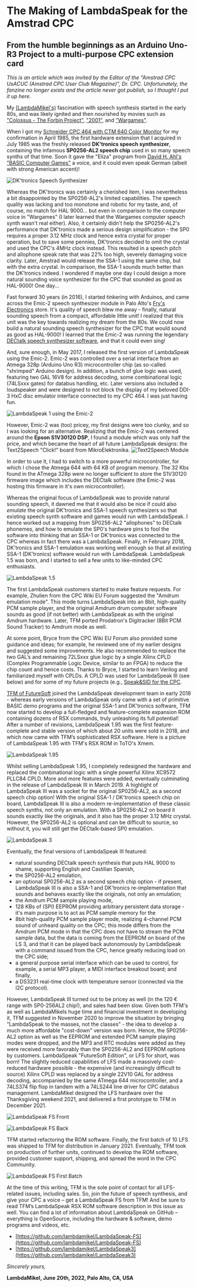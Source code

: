 # The Making of LambdaSpeak for the Amstrad CPC 
## From the humble beginnings as an Arduino Uno-R3 Project to a multi-purpose CPC extension card 

*This is an article which was invited by the Editor of the "Amstrad CPC
UsACUC (Amstrad CPC User Club Magazine)", Dr. CPC. Unfortunately, the
fanzine no longer exists and the article never got publish, so I
thought I put it up here.*

My [(LambdaMikel's)](https://hackaday.io/projects/hacker/138722)
fascination with speech synthesis started in the early 80s, and was
likely ignited and then nourished by movies such as ["Colossus - The
Forbin Project"](https://youtu.be/kyOEwiQhzMI),
["2001"](https://youtu.be/oR_e9y-bka0), and
["Wargames"](https://youtu.be/TQUsLAAZuhU).

When I got my [Schneider CPC 464 with CTM 640 Color
Monitor](articlepics/mycpc.jpg) for my confirmation in April 1985, the
first hardware extension that I acquired in July 1985 was the freshly
released **DK'tronics speech synthesizer**, containing the infamous
**SP0256-AL2 speech chip** used in so many speech synths of that
time. Soon it gave the "Eliza" program from [David H. Ahl's "BASIC
Computer Games"](https://en.wikipedia.org/wiki/BASIC_Computer_Games) a
voice, and it could even speak German (albeit with strong American
accent)!

![DK'tronics Speech Synthesizer](./articlepics/dktronics.png)

Whereas the DK'tronics was certainly a cherished item, I was
nevertheless a bit disappointed by the SP0256-AL2's limited
capabilities. The speech quality was lacking and too monotone and
robotic for my taste, and, of course, no match for HAL 9000... but
even in comparison to the computer voice in "Wargames" (I later
learned that the Wargames computer speech synth wasn't real
either). Also, it certainly didn't help the SP0256-AL2's performance
that DK'tronics made a serious design simplification - the SP0
requires a proper 3.12 MHz clock and hence extra crystal for proper
operation, but to save some pennies, DK'tronics decided to omit the
crystal and used the CPC's 4MHz clock instead. This resulted in a
speech pitch and allophone speak rate that was 22% too high, severely
damaging voice clarity. Later, Amstrad would release the SSA-1 using
the same chip, but with the extra crystal. In comparison, the SSA-1
sounds much better than the DK’tronics indeed. I wondered if maybe one
day I could design a more natural sounding voice synthesizer for the
CPC that sounded as good as HAL-9000! One day...

Fast forward 30 years (in 2016), I started tinkering with Arduinos,
and came across the Emic-2 speech synthesizer module in Palo Alto's
[Fry's Electronics](https://en.wikipedia.org/wiki/Fry%27s_Electronics)
store. It's quality of speech blew me away - finally, natural sounding
speech from a compact, affordable little unit! I realized that this
unit was the key towards realizing my dream from the 80s. We could now
build a natural sounding speech synthesizer for the CPC that would
sound as good as HAL-9000! I learned that the Emic-2 was running the
legendary [DECtalk speech synthesizer
software](https://en.wikipedia.org/wiki/DECtalk), and that it could
even sing!

And, sure enough, in May 2017, I released the first version of
LambdaSpeak using the Emic-2. Emic-2 was controlled over a serial
interface from an Atmega 328p (Arduino Uno R3) microcontroller chip
(as so-called "shrimped" Arduino design). In addition, a bunch of glue
logic was used, featuring two GAL 16V8 for address decoding, some
combinational logic (74LSxxx gates) for databus handling, etc. Later
versions also included a loudspeaker and were designed to not block
the display of my beloved DDI-3 HxC disc emulator interface connected
to my CPC 464. I was just having fun.

![LambdaSpeak 1 using the Emic-2](articlepics/emic4cpc.jpg)

However, Emic-2 was (too) pricey, my first designs were too clunky,
and so I was looking for an alternative. Realizing that the Emic-2 was
centered around the **Epson S1V30120 DSP**, I found a module which was
only half the price, and which became the heart of all future
LambdaSpeak designs: the Text2Speech "Click!" board from
MikroElektronika. ![Text2Speech Module](articlepics/epson.png)

In order to use it, I had to switch to a more powerful
microcontroller, for which I chose the Atmega 644 with 64 KB of
program memory. The 32 Kbs found in the ATmega 328p were no longer
sufficient to store the S1V30120 firmware image which includes the
DECtalk software (the Emic-2 was hosting this firmware in it's own
microcontroller).

Whereas the original focus of LambdaSpeak was to provide natural
sounding speech, it dawned me that it would also be nice if could also
*emulate* the original DK'tronics and SSA-1 speech synthesizers so
that existing speech synth software and games would run with
LambdaSpeak. I hence worked out a mapping from SP0256-AL2 "allophones"
to DECtalk phonemes, and how to emulate the SP0's hardware pins to
fool the software into thinking that an SSA-1 or DK'tronics was
connected to the CPC whereas in fact there was a LambdaSpeak. Finally,
in February 2018, DK'tronics and SSA-1 emulation was working well
enough so that all existing SSA-1 (DK'tronics) software would run with
LambdaSpeak. LambdaSpeak 1.5 was born, and I started to sell a few
units to like-minded CPC enthusiasts.

![LambdaSpeak 1.5](articlepics/ls1.jpg)

The first LambdaSpeak customers started to make feature requests. For
example, Zhulien from the CPC Wiki EU Forum suggested the "Amdrum
emulation mode". This mode turns LambdaSpeak into an 8bit,
high-quality PCM sample player, and the original Amdrum drum computer
software sounds as good (if not better) with LambdaSpeak as with the
original Amdrum hardware. Later, TFM ported Prodatron's Digitracker
(8Bit PCM Sound Tracker) to Amdrum mode as well.

At some point, Bryce from the CPC Wiki EU Forum also provided some
guidance and ideas; for example, he reviewed one of my earlier designs
and suggested some improvements. He also recommended to replace the
two GAL’s and remaining 72LSxxx glue logic by a single Xilinx CPLD
(Complex Programmable Logic Device, similar to an FPGA) to reduce the
chip count and hence costs. Thanks to Bryce, I started to learn
Verilog and familiarized myself with CPLDs. A CPLD was used for
LambdaSpeak III (see below) and for some of my future projects (e.g.,
[Speak&SID for the CPC](https://github.com/lambdamikel/Speak-SID).

[TFM of FutureSoft](https://www.cpcwiki.eu/index.php/TFM) joined the
LambdaSpeak development team in early 2018 - whereas early versions of
LambdaSpeak only came with a set of primitive BASIC demo programs and
the original SSA-1 and DK'tronics software, TFM now started to develop
a full-fledged and feature-complete expansion ROM containing dozens of
RSX commands, truly unleashing its full potential! After a number of
revisions, LambdaSpeak 1.95 was the first feature-complete and stable
version of which about 20 units were sold in 2018, and which now came
with TFM’s sophisticated RSX software. Here is a picture of
LambdaSpeak 1.95 with TFM's RSX ROM in ToTO's Xmem.

![LambdaSpeak 1.95](articlepics/ls195.jpg)

Whilst selling LambdaSpeak 1.95, I completely redesigned the hardware
and replaced the combinational logic with a single powerful Xilinx
XC9572 PLLC84 CPLD. More and more features were added, eventually
culminating in the release of LambdaSpeak III in March 2019. A
highlight of LambdaSpeak III was a socket for the original SP0256-AL2,
as a second speech chip option! With the original SSA-1 / DK'tronics
speech chip on board, LambdaSpeak III is also a modern
re-implementation of these classic speech synths, not only an
emulation. With a SP0256-AL2 on board it sounds exactly like the
originals, and it also has the proper 3.12 MHz crystal. However, the
SP0256-AL2 is optional and can be difficult to source, so without it,
you will still get the DECtalk-based SP0 emulation. 

![LambdaSpeak 3](articlepics/ls3.jpg)

Eventually, the final versions of LambdaSpeak III featured:
- natural sounding DECtalk speech synthesis that puts HAL 9000 to shame, supporting English and Castilian Spanish, 
- the SP0256-AL2 emulation, 
- an optional SP0256-AL2 as a second speech chip option - if present, LambdaSpeak III is also a SSA-1 and DK'tronics re-implementation that sounds and behaves exactly like the originals, not only an emulation; 
- the Amdrum PCM sample playing mode, 
- 128 KBs of (SPI) EEPROM providing arbitrary persistent data storage - it's main purpose is to act as PCM sample memory for the 
- 8bit hiqh-quality PCM sample player mode, realizing 4-channel PCM sound of unheard quality on the CPC; this mode differs from the Amdrum PCM mode in that the CPC does not have to stream the PCM sample data, but the data is coming from the EEPROM on board of the LS 3, and that it can be played back autonomously by LambdaSpeak with a command issued from the CPC, hence greatly reducing load on the CPC side; 
- a general purpose serial interface which can be used to control, for example, a serial MP3 player, a MIDI interface breakout board; and finally, 
- a DS3231 real-time clock with temperature sensor (connected via the I2C protocol).

However, LambdaSpeak III turned out to be pricey as well (in the 120 €
range with SP0-256AL2 chip!), and sales had been slow. Given both
TFM's as well as LambdaMikels huge time and financial investment in
developing it, TFM suggested in November 2020 to improve the situation
by bringing "LambdaSpeak to the masses, not the classes" - the idea to
develop a much more affordable "cost-down" version was born. Hence,
the SP0256-AL2 option as well as the EEPROM and extended PCM sample
playing modes were dropped, and the MP3 and RTC modules were added as
they were received more favorably than the SP0256-AL2 and EEPROM
options by customers. LambdaSpeak "FutureSoft Edition", or LFS for
short, was born!  The slightly reduced capabilities of LFS made a
massively cost-reduced hardware possible - the expensive (and
increasingly difficult to source) Xilinx CPLD was replaced by a single
22V10 GAL for address decoding, accompanied by the same ATmega 644
microcontroller, and a 74LS374 flip flop in tandem with a 74LS244 line
driver for CPC databus management. LambdaMikel designed the LFS
hardware over the Thanksgiving weekend 2021, and delivered a first
prototype to TFM in December 2021.

![LambdaSpeak FS Front](articlepics/lsfs1.jpg)

![LambdaSpeak FS Back](articlepics/lsfs2.jpg)

TFM started refactoring the ROM software. Finally, the first batch of
10 LFS was shipped to TFM for distribution in January 2021.
Eventually, TFM took on production of further units, continued to
develop the ROM software, provided customer support, shipping, and
spread the word in the CPC Community.

![LambdaSpeak FS First Batch](articlepics/lsfs3.jpg)

At the time of this writing, TFM is the sole point of contact for all
LFS-related issues, including sales.  So, join the future of speech
synthesis, and give your CPC a voice – get a LambdaSpeak FS from TFM!
And be sure to read TFM’s LambdaSpeak RSX ROM software description in
this issue as well. You can find a lot of information about
LambdaSpeak on GitHub – everything is OpenSource, including the
hardware & software, demo programs and videos, etc.

- [https://github.com/lambdamikel/LambdaSpeak-FS](https://github.com/lambdamikel/LambdaSpeak-FS)
- [https://github.com/lambdamikel/LambdaSpeak3](https://github.com/lambdamikel/LambdaSpeak3)

*Sincerely yours,* 

**LambdaMikel, June 20th, 2022, Palo Alto, CA, USA** 




